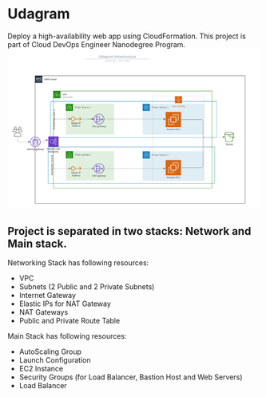 # Udagram
Deploy a high-availability web app using CloudFormation. This project is part of Cloud DevOps Engineer Nanodegree Program.
![](https://github.com/FreskimAliu/Udagram/blob/main/Udagram%20Infrastructure.png)
## Project is separated in two stacks: Network and Main stack. 

Networking Stack has following resources:
* VPC
* Subnets (2 Public and 2 Private Subnets)
* Internet Gateway
* Elastic IPs for NAT Gateway
* NAT Gateways
* Public and Private Route Table

Main Stack has following resources:
* AutoScaling Group
* Launch Configuration
* EC2 Instance 
* Security Groups (for Load Balancer, Bastion Host and Web Servers)
* Load Balancer
